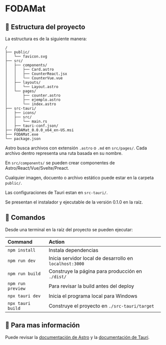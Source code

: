 # FODAMat 

## 🚀 Estructura del proyecto

La estructura es de la siguiente manera:

```
/
├── public/
│   └── favicon.svg
├── src/
│   ├── components/
│   │   ├── Card.astro
│   │   ├── CounterReact.jsx
│   │   └── CounterVue.vue
│   ├── layouts/
│   │   └── Layout.astro
│   └── pages/
│       ├── counter.astro
│       ├── ejemplo.astro
│       └── index.astro
├── src-tauri/
│   ├── icons/
│   ├── src/
│   │   └── main.rs
│   ├── tauri-conf.json/
├── FODAMat_0.0.0_x64_en-US.msi
├── FODAMat.exe
└── package.json
```

Astro busca archivos con extensión `.astro` o `.md` en `src/pages/`. Cada archivo dentro representa una ruta basada en su nombre.

En `src/components/` se pueden crear componentes de Astro/React/Vue/Svelte/Preact.

Cualquier imagen, docuento o archivo estático puede estar en la carpeta `public/`.

Las configuraciones de Tauri estan en `src-tauri/`.

Se presentan el instalador y ejecutable de la versión 0.1.0 en la raíz.

## 🧞 Comandos

Desde una terminal en la raíz del proyecto se pueden ejecutar:

| Command           | Action                                                                   |
| :---------------- | :----------------------------------------------------------------------- |
| `npm install`     | Instala dependencias                                                     |
| `npm run dev`     | Inicia servidor local de desarrollo en `localhost:3000`                  |
| `npm run build`   | Construye la página para producción en `./dist/`                         |
| `npm run preview` | Para revisar la build antes del deploy                                   |
| `npx tauri dev`   | Inicia el programa local para Windows                                    |
| `npx tauri build` | Construye el proyecto en `./src-tauri/target`                            |

## 👀 Para mas información

Puede revisar la [documentación de Astro](https://docs.astro.build) y la [documentación de Tauri](https://tauri.app/v1/guides/).
